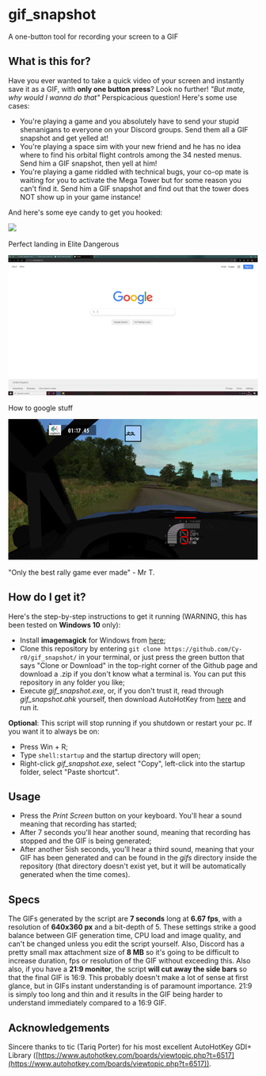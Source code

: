 # gif_snapshot
A one-button tool for recording your screen to a GIF

## What is this for?
Have you ever wanted to take a quick video of your screen and instantly save it as a GIF, with **only one button press**? Look no further!
*"But mate, why would I wanna do that"*
Perspicacious question! Here's some use cases:
- You're playing a game and you absolutely have to send your stupid shenanigans to everyone on your Discord groups. Send them all a GIF snapshot and get yelled at!
- You're playing a space sim with your new friend and he has no idea where to find his orbital flight controls among the 34 nested menus. Send him a GIF snapshot, then yell at him!
- You're playing a game riddled with technical bugs, your co-op mate is waiting for you to activate the Mega Tower but for some reason you can't find it. Send him a GIF snapshot and find out that the tower does NOT show up in your game instance!

And here's some eye candy to get you hooked:

![](https://github.com/Cy-r0/gif_snapshot/blob/master/media/30-03-20_153006.gif)

Perfect landing in Elite Dangerous

![](https://github.com/Cy-r0/gif_snapshot/blob/master/media/01-04-20_163127.gif)

How to google stuff

![](https://github.com/Cy-r0/gif_snapshot/blob/master/media/01-04-20_101432.gif)

"Only the best rally game ever made" - Mr T.


## How do I get it?
Here's the step-by-step instructions to get it running (WARNING, this has been tested on **Windows 10** only):


- Install **imagemagick** for Windows from [here](https://imagemagick.org/script/download.php#windows);
- Clone this repository by entering `git clone https://github.com/Cy-r0/gif_snapshot/` in your terminal, or just press the green button that says "Clone or Download" in the top-right corner of the Github page and download a .zip if you don't know what a terminal is. You can put this repository in any folder you like;
- Execute *gif_snapshot.exe*, or, if you don't trust it, read through *gif_snapshot.ahk* yourself, then download AutoHotKey from [here](https://https://www.autohotkey.com/) and run it.

**Optional**:
This script will stop running if you shutdown or restart your pc. If you want it to always be on:
- Press Win + R;
- Type `shell:startup` and the startup directory will open;
- Right-click *gif_snapshot.exe*, select "Copy", left-click into the startup folder, select "Paste shortcut".


## Usage
- Press the *Print Screen* button on your keyboard. You'll hear a sound meaning that recording has started;
- After 7 seconds you'll hear another sound, meaning that recording has stopped and the GIF is being generated;
- After another 5ish seconds, you'll hear a third sound, meaning that your GIF has been generated and can be found in the *gifs* directory inside the repository (that directory doesn't exist yet, but it will be automatically generated when the time comes).


## Specs
The GIFs generated by the script are **7 seconds** long at **6.67 fps**, with a resolution of **640x360 px** and a bit-depth of 5. These settings strike a good balance between GIF generation time, CPU load and image quality, and can't be changed unless you edit the script yourself. 
Also, Discord has a pretty small max attachment size of **8 MB** so it's going to be difficult to increase duration, fps or resolution of the GIF without exceeding this.
Also also, if you have a **21:9 monitor**, the script **will cut away the side bars** so that the final GIF is 16:9. This probably doesn't make a lot of sense at first glance, but in GIFs instant understanding is of paramount importance. 21:9 is simply too long and thin and it results in the GIF being harder to understand immediately compared to a 16:9 GIF.


## Acknowledgements
Sincere thanks to tic (Tariq Porter) for his most excellent AutoHotKey GDI+ Library ([https://www.autohotkey.com/boards/viewtopic.php?t=6517](https://www.autohotkey.com/boards/viewtopic.php?t=6517)).
